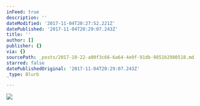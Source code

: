```yaml
---
inFeed: true
description: ''
dateModified: '2017-11-04T20:27:52.221Z'
datePublished: '2017-11-04T20:29:07.243Z'
title: ''
author: []
publisher: {}
via: {}
sourcePath: _posts/2017-10-22-a00f3c66-6a64-4e9f-91db-9851b2980518.md
starred: false
datePublishedOriginal: '2017-11-04T20:29:07.243Z'
_type: Blurb

---
```

![](https://the-grid-user-content.s3-us-west-2.amazonaws.com/69c6c312-bfb5-408c-8752-08f85532ee15.jpg)
